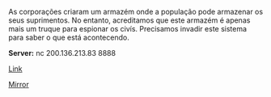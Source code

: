 As corporações criaram um armazém onde a população pode armazenar os seus suprimentos. No entanto, acreditamos que este armazém é apenas mais um truque para espionar os civís. Precisamos invadir este sistema para saber o que está acontecendo.

**Server:** nc 200.136.213.83 8888

[Link](https://cloud.ufscar.br:8080/v1/AUTH_c93b694078064b4f81afd2266a502511/static.pwn2win.party/warehouse_dd67e7825fca12a6fd31a56de0fc4abbd645f0ef3d5f1187d44b89706670f690.tar.gz)

[Mirror](https://static.pwn2win.party/warehouse_dd67e7825fca12a6fd31a56de0fc4abbd645f0ef3d5f1187d44b89706670f690.tar.gz)

